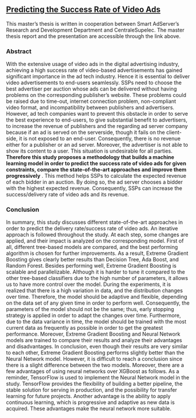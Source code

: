 ## [Predicting the Success Rate of Video Ads](https://github.com/buseOzr/PredictingtheSuccessRate)

This master’s thesis is written in cooperation between Smart AdServer’s Research and
Development Department and CentraleSupelec. The master thesis report and the presentation are accessible through the link above.

### Abstract
With the extensive usage of video ads in the digital advertising industry,
achieving a high success rate of video-based advertisements has gained significant importance
in the ad tech industry. Hence it is essential to deliver video advertisements to end-users
seamlessly. SSPs need to choose the best advertiser per auction whose ads can
be delivered without having problems on the corresponding publisher’s website. These
problems could be raised due to time-out, internet connection problem, non-compliant
video format, and incompatibility between publishers and advertisers.
However, ad tech companies want to prevent this obstacle in order to serve the best
experience to end-users, to give substantial benefit to advertisers, to increase the revenue
of publishers and the regarding ad server company because if an ad is served on the serverside,
though it fails on the client-side, it is not exposed to an end-user. Consequently,
there is no revenue either for a publisher or an ad server. Moreover, the advertiser is not
able to show its content to a user. This situation is undesirable for all parties. __Therefore
this study proposes a methodology that builds a machine learning model in order to
predict the success rate of video ads for given constraints, compare the state-of-the-art approaches and improve them progressively__
. This method helps SSPs to calculate the expected revenue of each bidder in an auction. By doing so, the ad server
chooses a bidder with the highest expected revenue. Consequently, SSPs can
increase the success/delivery rate of video ads and its revenue.

### Conclusion

In summary, this study discusses different state-of-the-art approaches in order to predict
the delivery rate/success rate of video ads. An iterative approach is followed throughout
the study. At each step, some changes are applied, and their impact is analyzed on
the corresponding model. First of all, different tree-based models are compared, and
the best performing algorithm is chosen for further improvements. As a result, Extreme
Gradient Boosting gives clearly better results than Decision Tree, Ada Boost, and Random
Forest. Besides performing well, Extreme Gradient Boosting is scalable and parallelizable.
Although it is harder to tune it compared to the other tree-based classifiers due to the
high number of parameters, it allows us to have more control over the model.
During the experiments, it is realized that there is a high variation in data, and the
distribution changes over time. Therefore, the model should be adaptive and flexible,
depending on the data set of any given time in order to perform well. Consequently, the
parameters of the model should not be the same; thus, early stopping strategy is applied
in order to adapt the changes over time. Furthermore, due to the data variance in time,
the model should be trained with the most current data as frequently as possible in order
to get the greatest performance.
Moreover, Extreme Gradient Boosting and Neural Network models are trained to
compare their results and analyze their advantages and disadvantages. In conclusion,
even though their results are very similar to each other, Extreme Gradient Boosting performs
slightly better than the Neural Network model. However, it is difficult to reach a
conclusion since there is a slight difference between the two models. Moreover, there are a few advantages
of using neural networks over XGBoost as follows. As a reminder, TensorFlow is
used to implement the Neural Network model in the study. TensorFlow
provides the flexibility of building a better pipeline, the stable solution for serving in production,
and the possibility for transfer learning for future projects. Another advantage
is the ability to apply continuous learning, which is progressive and adaptive as new data
is acquired. These advantages make the neural network more suitable. 
